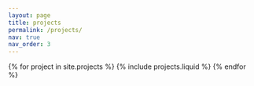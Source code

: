 ```yaml
---
layout: page
title: projects
permalink: /projects/
nav: true
nav_order: 3
---
```


<div class="projects">
  <div class="row row-cols-1 row-cols-md-3">
    {% for project in site.projects %}
      {% include projects.liquid %}
    {% endfor %}
  </div>
</div>
